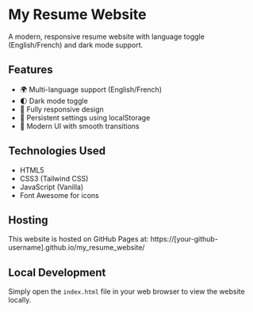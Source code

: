 # My Resume Website

A modern, responsive resume website with language toggle (English/French) and dark mode support.

## Features
- 🌍 Multi-language support (English/French)
- 🌓 Dark mode toggle
- 📱 Fully responsive design
- 💾 Persistent settings using localStorage
- 🎨 Modern UI with smooth transitions

## Technologies Used
- HTML5
- CSS3 (Tailwind CSS)
- JavaScript (Vanilla)
- Font Awesome for icons

## Hosting
This website is hosted on GitHub Pages at: https://[your-github-username].github.io/my_resume_website/

## Local Development
Simply open the `index.html` file in your web browser to view the website locally.
